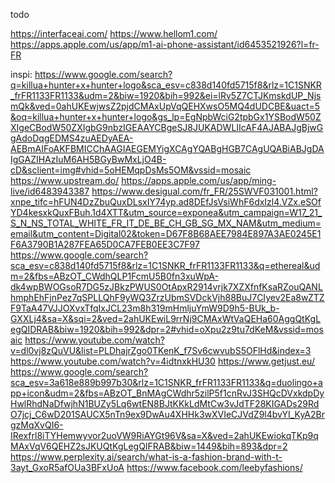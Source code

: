 todo

https://interfaceai.com/
https://www.hellom1.com/
https://apps.apple.com/us/app/m1-ai-phone-assistant/id6453521926?l=fr-FR


inspi:
https://www.google.com/search?q=killua+hunter+x+hunter+logo&sca_esv=c838d140fd5715f8&rlz=1C1SNKR_frFR1133FR1133&udm=2&biw=1920&bih=992&ei=lRv5Z7CTJKmskdUP_NjsmQk&ved=0ahUKEwjwsZ2pjdCMAxUpVqQEHXwsO5MQ4dUDCBE&uact=5&oq=killua+hunter+x+hunter+logo&gs_lp=EgNpbWciG2tpbGx1YSBodW50ZXIgeCBodW50ZXIgbG9nbzIGEAAYCBgeSJ8JUKADWLIIcAF4AJABAJgBjwGgAdoDqgEDMS4zuAEDyAEA-AEBmAIFoAKFBMICChAAGIAEGEMYigXCAgYQABgHGB7CAgUQABiABJgDAIgGAZIHAzIuM6AH5BGyBwMxLjO4B-cD&sclient=img#vhid=5oHEMqpDsMs5OM&vssid=mosaic
https://www.upstream.do/
https://apps.apple.com/us/app/ming-live/id6483943387
https://www.desigual.com/fr_FR/25SWVF031001.html?xnpe_tifc=hFUN4DzZbuQuxDLsxIY74yp.ad8DEfJsVsiWhF6dxIzl4.VZx.eSOfYD4kesxkQuxFBuh.1d4XTT&utm_source=exponea&utm_campaign=W17_21_S_N_NS_TOTAL_WHITE_FR_IT_DE_BE_CH_GB_SG_MX_NAM&utm_medium=email&utm_content=Digital02&token=D67F8B68AEE7984E897A3AE0245E1F6A3790B1A287FEA65D0CA7FEB0EE3C7F97
https://www.google.com/search?sca_esv=c838d140fd5715f8&rlz=1C1SNKR_frFR1133FR1133&q=ethereal&udm=2&fbs=ABzOT_CWdhQLP1FcmU5B0fn3xuWpA-dk4wpBWOGsoR7DG5zJBkzPWUS0OtApxR2914vrjk7XZXfnfKsaRZouQANLhmphEhFjnPez7qSPLLQhF9yWQ3ZrzUbmSVDckVjh88BuJ7CIyev2Ea8wZTZF9TaA47VJJOXvxTfqIxJCL23m8h319mHmljuYmW9D9h5-BUk_b-GXXLj4&sa=X&sqi=2&ved=2ahUKEwiL9rrNj9CMAxWtVaQEHa60AggQtKgLegQIDRAB&biw=1920&bih=992&dpr=2#vhid=oXpu2z9tu7dKeM&vssid=mosaic
https://www.youtube.com/watch?v=dl0vj8zQuVU&list=PLDhajrZgo0TKenK_f7Sv6cwvubS5OFlHd&index=3
https://www.youtube.com/watch?v=4idtnxkHU30
https://www.getjust.eu/
https://www.google.com/search?sca_esv=3a618e889b997b30&rlz=1C1SNKR_frFR1133FR1133&q=duolingo+app+icon&udm=2&fbs=ABzOT_BnMAgCWdhr5zilP5f1cnRvJ3SHQcDVxkdpDyHwlRhdNaDfwjhN1BUZy5Lq6wtEN8BJtKKkLdMtCw3vJdTF28KIGADs29RdO7jcj_C6wD201SAUCX5nTn9ex9DwAu4XHHk3wXVIeCJVdZ9l4bvYI_KyA2BrgzMqXvQI6-IRexfrl8iTYHemwyvor2uoVW9RiAYGt96V&sa=X&ved=2ahUKEwiokqTKp9qMAxVqV6QEHZ2sJKUQtKgLegQIFRAB&biw=1449&bih=893&dpr=2
https://www.perplexity.ai/search/what-is-a-fashion-brand-with-t-3ayt_GxoR5afOUa3BFxUoA
https://www.facebook.com/leebyfashions/
